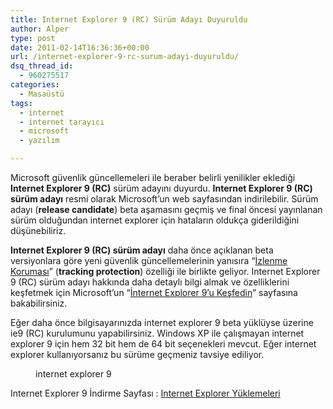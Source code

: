 ```yaml
---
title: Internet Explorer 9 (RC) Sürüm Adayı Duyuruldu
author: Alper
type: post
date: 2011-02-14T16:36:36+00:00
url: /internet-explorer-9-rc-surum-adayi-duyuruldu/
dsq_thread_id:
  - 960275517
categories:
  - Masaüstü
tags:
  - internet
  - internet tarayıcı
  - microsoft
  - yazılım

---
```

Microsoft güvenlik güncellemeleri ile beraber belirli yenilikler eklediği **Internet Explorer 9 (RC)** sürüm adayını duyurdu. **Internet Explorer 9 (RC) sürüm adayı** resmi olarak Microsoft&#8217;un web sayfasından indirilebilir. Sürüm adayı (**release candidate**) beta aşamasını geçmiş ve final öncesi yayınlanan sürüm olduğundan internet explorer için hataların oldukça giderildiğini düşünebiliriz.

**Internet Explorer 9 (RC) sürüm adayı** daha önce açıklanan beta versiyonlara göre yeni güvenlik güncellemelerinin yanısıra &#8220;<a href="https://windows.microsoft.com/tr-TR/internet-explorer/products/ie-9/features/tracking-protection" target="_blank">İzlenme Koruması</a>&#8221; (**tracking protection**) özelliği ile birlikte geliyor. Internet Explorer 9 (RC) sürüm adayı hakkında daha detaylı bilgi almak ve özelliklerini keşfetmek için Microsoft&#8217;un &#8220;<a href="https://windows.microsoft.com/tr-TR/internet-explorer/products/ie-9/features" target="_blank">İnternet Explorer 9&#8217;u Keşfedin</a>&#8221; sayfasına bakabilirsiniz.

Eğer daha önce bilgisayarınızda internet explorer 9 beta yüklüyse üzerine ie9 (RC) kurulumunu yapabilirsiniz. Windows XP ile çalışmayan internet explorer 9 için hem 32 bit hem de 64 bit seçenekleri mevcut. Eğer internet explorer kullanıyorsanız bu sürüme geçmeniz tavsiye ediliyor.<figure id="attachment_4327" aria-describedby="caption-attachment-4327" style="width: 300px" class="wp-caption alignnone"><figcaption id="caption-attachment-4327" class="wp-caption-text">internet explorer 9</figcaption></figure> 

Internet Explorer 9 İndirme Sayfası : <a href="https://windows.microsoft.com/tr-TR/internet-explorer/downloads/ie" target="_blank">Internet Explorer Yüklemeleri</a>